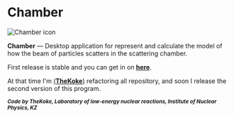 # Chamber

![Chamber icon](https://github.com/TheKoke/Chamber/blob/master/icon.ico?raw=true)

**Chamber** — Desktop application for represent and calculate the model of how the beam of particles scatters in the scattering chamber.

First release is stable and you can get in on **[here](https://github.com/TheKoke/Chamber/blob)**.

At that time I'm [(**TheKoke**)](https://github.com/TheKoke) refactoring all repository, and soon I release the second version of this program.

***<sub>Code by TheKoke, Laboratory of low-energy nuclear reactions, Institute of Nuclear Physics, KZ</sub>***
